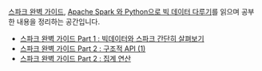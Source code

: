 [스파크 완벽 가이드](https://www.hanbit.co.kr/store/books/look.php?p_code=B6709029941), [Apache Spark 와 Python으로 빅 데이터 다루기](https://www.udemy.com/course/best-apache-spark-python/)를 읽으며 공부한 내용을 정리하는 공간입니다. 

- [스파크 완벽 가이드 Part 1 : 빅데이터와 스파크 간단히 살펴보기](https://aimb.tistory.com/252)
- [스파크 완벽 가이드 Part 2 : 구조적 API (1)](https://aimb.tistory.com/255)
- [스파크 완벽 가이드 Part 2 : 집계 연산](https://github.com/da-head0/Spark-study/blob/main/Spark_Definitive_Guide_2_1.ipynb)
